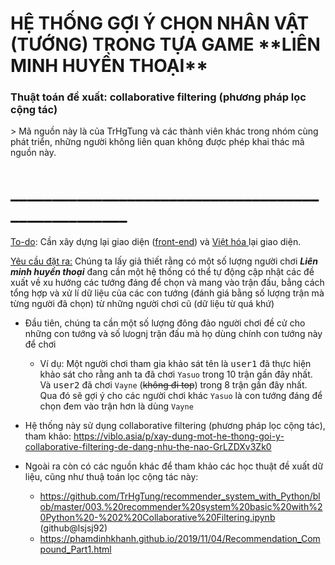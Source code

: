 <h1>HỆ THỐNG GỢI Ý CHỌN NHÂN VẬT (TƯỚNG) TRONG TỰA GAME **LIÊN MINH HUYỀN THOẠI**</h1>

<h3>Thuật toán đề xuất: collaborative filtering (phương pháp lọc cộng tác)</h3>
> Mã nguồn này là của TrHgTung và các thành viên khác trong nhóm cùng phát triển, những người không liên quan không được phép khai thác mã nguồn này.
<h1>___________________________________________________</h1>

<ins>To-do</ins>: Cần xây dựng lại giao diện (<ins>front-end</ins>) và <ins>Việt hóa </ins>lại giao diện.

<ins>Yêu cầu đặt ra:</ins>
Chúng ta lấy giả thiết rằng có một số lượng người chơi **_Liên minh huyền thoại_** đang cần một hệ thống có thể tự động cập nhật các đề xuất về xu hướng các tướng đáng để chọn và mang vào trận đấu, bẳng cách tổng hợp và xử lí dữ liệu của các con tướng (đánh giá bằng số lượng trận mà từng người đã chọn) từ những người chơi cũ (dữ liệu từ quá khứ)

- Đầu tiên, chúng ta cần một số lượng đông đảo người chơi đề cử cho những con tướng và số lưognj trận đấu mà họ dùng chính con tướng này để chơi
    + Ví dụ: Một người chơi tham gia khảo sát tên là <kbd>user1</kbd> đã thực hiện khảo sát cho rằng anh ta đã chơi `Yasuo` trong 10 trận gần đây nhất. Và <kbd>user2</kbd> đã chơi `Vayne` (~~không đi top~~) trong 8 trận gần đây nhất. Qua đó sẽ gợi ý cho các người chơi khác `Yasuo` là con tướng đáng để chọn đem vào trận hơn là dùng `Vayne`

- Hệ thống này sử dụng collaborative filtering (phương pháp lọc cộng tác), tham khảo: https://viblo.asia/p/xay-dung-mot-he-thong-goi-y-collaborative-filtering-de-dang-nhu-the-nao-GrLZDXv3Zk0

- Ngoài ra còn có các nguồn khác để tham khảo các học thuật đề xuất dữ liệu, cũng như thuậ toán lọc cộng tác này:
    + https://github.com/TrHgTung/recommender_system_with_Python/blob/master/003.%20recommender%20system%20basic%20with%20Python%20-%202%20Collaborative%20Filtering.ipynb (github@lsjsj92)
    + https://phamdinhkhanh.github.io/2019/11/04/Recommendation_Compound_Part1.html